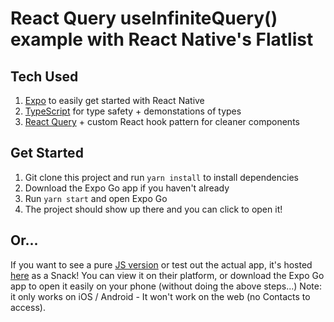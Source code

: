 # React Query useInfiniteQuery() example with React Native's Flatlist

## Tech Used
1. [Expo](https://docs.expo.io/) to easily get started with React Native
2. [TypeScript](https://www.npmjs.com/package/typescript) for type safety + demonstations of types
3. [React Query](https://www.npmjs.com/package/react-query) + custom React hook pattern for cleaner components

## Get Started
1. Git clone this project and run `yarn install` to install dependencies
2. Download the Expo Go app if you haven't already
3. Run `yarn start` and open Expo Go
4. The project should show up there and you can click to open it!

## Or...
If you want to see a pure [JS version](https://github.com/CalebLovell/phone-contacts-editor) or test out the actual app, it's hosted [here](https://snack.expo.io/@caleblovell/phone-contacts-editor) as a Snack! You can view it on their platform, or download the Expo Go app to open it easily on your phone (without doing the above steps...) Note: it only works on iOS / Android - It won't work on the web (no Contacts to access).
